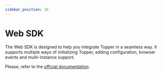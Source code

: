 ```yaml
---
sidebar_position: 10
---
```


# Web SDK

The Web SDK is designed to help you integrate Topper in a seamless way. It supports multiple ways of initializing Topper, adding configuration, browser events and multi-instance support.

Please, refer to the [official documentation](https://github.com/uphold/topper-web-sdk).
